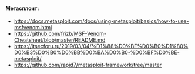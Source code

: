 #### Метасплоит:
* https://docs.metasploit.com/docs/using-metasploit/basics/how-to-use-msfvenom.html
* https://github.com/frizb/MSF-Venom-Cheatsheet/blob/master/README.md
* https://itsecforu.ru/2019/03/04/%D1%88%D0%BF%D0%B0%D1%80%D0%B3%D0%B0%D0%BB%D0%BA%D0%B0-%D0%BF%D0%BE-metasploit/
* https://github.com/rapid7/metasploit-framework/tree/master
